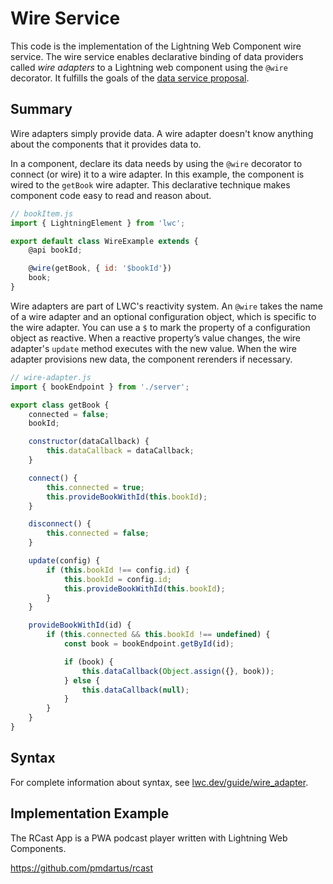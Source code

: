 # Wire Service

This code is the implementation of the Lightning Web Component wire service. The wire service enables declarative binding of data providers called _wire adapters_ to a Lightning web component using the `@wire` decorator. It fulfills the goals of the [data service proposal](https://github.com/salesforce/lwc-rfcs/blob/master/text/0000-data-service.md).

## Summary

Wire adapters simply provide data. A wire adapter doesn't know anything about the components that it provides data to.

In a component, declare its data needs by using the `@wire` decorator to connect (or wire) it to a wire adapter. In this example, the component is wired to the `getBook` wire adapter. This declarative technique makes component code easy to read and reason about.

```js
// bookItem.js
import { LightningElement } from 'lwc';

export default class WireExample extends {
    @api bookId;

    @wire(getBook, { id: '$bookId'})
    book;
}
```

Wire adapters are part of LWC's reactivity system. An `@wire` takes the name of a wire adapter and an optional configuration object, which is specific to the wire adapter. You can use a `$` to mark the property of a configuration object as reactive. When a reactive property’s value changes, the wire adapter's `update` method executes with the new value. When the wire adapter provisions new data, the component rerenders if necessary.

```js
// wire-adapter.js
import { bookEndpoint } from './server';

export class getBook {
    connected = false;
    bookId;

    constructor(dataCallback) {
        this.dataCallback = dataCallback;
    }

    connect() {
        this.connected = true;
        this.provideBookWithId(this.bookId);
    }

    disconnect() {
        this.connected = false;
    }

    update(config) {
        if (this.bookId !== config.id) {
            this.bookId = config.id;
            this.provideBookWithId(this.bookId);
        }
    }

    provideBookWithId(id) {
        if (this.connected && this.bookId !== undefined) {
            const book = bookEndpoint.getById(id);

            if (book) {
                this.dataCallback(Object.assign({}, book));
            } else {
                this.dataCallback(null);
            }
        }
    }
}
```

## Syntax

For complete information about syntax, see [lwc.dev/guide/wire_adapter](https://lwc.dev/guide/wire_adapter#wire-adapters).

## Implementation Example

The RCast App is a PWA podcast player written with Lightning Web Components.

https://github.com/pmdartus/rcast
